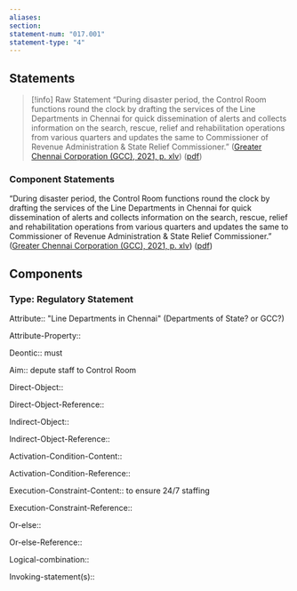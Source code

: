 ```yaml
---
aliases: 
section: 
statement-num: "017.001"
statement-type: "4"
---
```

## Statements 
> [!info] Raw Statement
> “During disaster period, the Control Room functions round the clock by drafting the services of the Line Departments in Chennai for quick dissemination of alerts and collects information on the search, rescue, relief and rehabilitation operations from various quarters and updates the same to Commissioner of Revenue Administration & State Relief Commissioner.” ([Greater Chennai Corporation (GCC), 2021, p. xlv](zotero://select/library/items/AZZSXLC8)) ([pdf](zotero://open-pdf/library/items/ZWDYK52D?page=45&annotation=BKVIWHPI)) 
> 

### Component Statements
“During disaster period, the Control Room functions round the clock by drafting the services of the Line Departments in Chennai for quick dissemination of alerts and collects information on the search, rescue, relief and rehabilitation operations from various quarters and updates the same to Commissioner of Revenue Administration & State Relief Commissioner.” ([Greater Chennai Corporation (GCC), 2021, p. xlv](zotero://select/library/items/AZZSXLC8)) ([pdf](zotero://open-pdf/library/items/ZWDYK52D?page=45&annotation=BKVIWHPI)) 
## Components
### Type: Regulatory Statement
Attribute:: "Line Departments in Chennai" (Departments of State? or GCC?)

Attribute-Property::


Deontic:: must 


Aim:: depute staff to Control Room


Direct-Object:: 

Direct-Object-Reference:: 


Indirect-Object::

Indirect-Object-Reference:: 


Activation-Condition-Content::

Activation-Condition-Reference:: 


Execution-Constraint-Content:: to ensure 24/7 staffing

Execution-Constraint-Reference:: 


Or-else::

Or-else-Reference:: 


Logical-combination::


Invoking-statement(s)::
